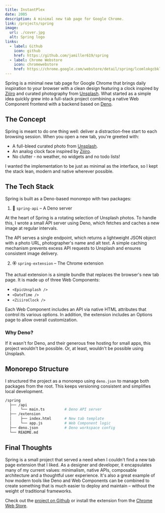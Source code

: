 ```yaml
---
title: InstantPlex
date: 2005
description: A minimal new tab page for Google Chrome.
link: /projects/spring
image:
  url: ./cover.jpg
  alt: Spring logo
links:
  - label: Github
    icon: github
    href: https://github.com/jamiller619/spring
  - label: Chrome Webstore
    icon: chromewebstore
    href: https://chrome.google.com/webstore/detail/spring/lcomlokgcbklomfecjjpjlncapnhepbl
---
```


Spring is a minimal new tab page for Google Chrome that
brings daily inspiration to your browser with a clean design
featuring a clock inspired by <a href="https://www.ziiiro.com/">Ziiiro</a> and curated photography
from <a href="https://www.unsplash.com/">Unsplash</a>. What started as a simple idea quickly grew
into a full-stack project combining a native Web Component
frontend with a backend based on <a href="https://www.deno.com/">Deno</a>.

## The Concept

Spring is meant to do one thing well: deliver a
distraction-free start to each browsing session. When you
open a new tab, you're greeted with:

- A full-bleed curated photo from <a href="https://www.unsplash.com/">Unsplash</a>.
- An analog clock face inspired by <a href="https://www.ziiiro.com/">Ziiiro</a>.
- No clutter - no weather, no widgets and no todo lists!

I wanted the implementation to be just as minimal as the
interface, so I kept the stack lean, modern and native
wherever possible.

## The Tech Stack

Spring is built as a Deno-based monorepo with two packages:

1. 🚀 `spring-api` – A Deno server

At the heart of Spring is a rotating selection of Unsplash
photos. To handle this, I wrote a small API server using
Deno, which fetches and caches a new image at regular
intervals.

The API serves a single endpoint, which returns a
lightweight JSON object with a photo URL, photographer's
name and alt text. A simple caching mechanism prevents
excess API requests to Unsplash and ensures consistent image delivery.

2. 🏵️ `spring-extension` – The Chrome extension

The actual extension is a simple bundle that replaces the
browser's new tab page. It is made up of three Web Components:
- `<EpicUnsplash />`
- `<DateTime />`
- `<ZiiiroClock />`

Each Web Component includes an API via native HTML
attributes that control its various options. In addition,
the extension includes an Options page to allow overall customization.

### Why Deno?

If it wasn't for Deno, and their generous free hosting for
small apps, this project wouldn't be possible. Or, at least,
wouldn't be possible using Unsplash.

## Monorepo Structure

I structured the project as a monorepo using `deno.json` to
manage both packages from the root. This keeps versioning
consistent and simplifies local development.

```bash
/spring
  ├── /api
  │    └── main.ts         # Deno API server
  ├── /extension
  │    ├── index.html      # New tab template
  │    └── app.js          # Web Component logic
  ├── deno.json            # Deno workspace config
  └── README.md
```

## Final Thoughts

Spring is a small project that served a need when I couldn't
find a new tab page extension that I liked. As a designer
and developer, it encapsulates many of my current values:
minimalism, native APIs, composable architecture and a
thoughtful user experience. It's also a great example of how
modern tools like Deno and Web Components can be combined to
create something that is much easier to deploy and maintain – without the weight of traditional frameworks.

Check out the <a href="https://github.com/jamiller619/spring">project on Github</a> or install the extension
from the <a href="">Chrome Web Store</a>.
